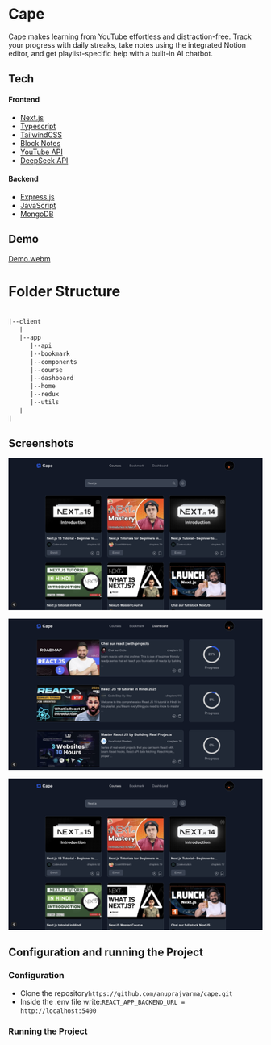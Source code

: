 # Cape

Cape makes learning from YouTube effortless and distraction-free. Track your progress with daily streaks, take notes using the integrated Notion editor, and get playlist-specific help with a built-in AI chatbot.

## Tech

#### Frontend

- [Next.js](https://nextjs.org/)
- [Typescript](https://www.typescriptlang.org/)
- [TailwindCSS](https://tailwindcss.com/)
- [Block Notes](https://www.blocknotejs.org/)
- [YouTube API](https://developers.google.com/youtube/v3/getting-started)
- [DeepSeek API](https://api-docs.deepseek.com/)

#### Backend

- [Express.js](https://www.npmjs.com/package/express)
- [JavaScript](https://www.javascript.com/)
- [MongoDB](https://www.mongodb.com/)

## Demo

[Demo.webm](https://player.vimeo.com/video/1091094086?h=2e3d4ca95a)

# Folder Structure

<pre><code>
|--client
   |
   |--app
      |--api
      |--bookmark
      |--components
      |--course
      |--dashboard
      |--home
      |--redux
      |--utils
   |
|
</code></pre>

## Screenshots

![Course Page](./client/public/courses.png)

![Dashborad Page](./client/public/dashboard.png)

![Courses Page](./client/public/courses.png)

## Configuration and running the Project

### Configuration

- Clone the repository`https://github.com/anuprajvarma/cape.git`
- Inside the .env file write:`REACT_APP_BACKEND_URL = http://localhost:5400`

### Running the Project
